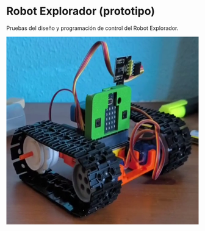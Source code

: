 # Robot Explorador (prototipo)
Pruebas del diseño y programación de control del Robot Explorador. 

<a href="" target="_blank"><img width="635" height="493" border="0" align="center" src="img/eserover01.png"/></a>
